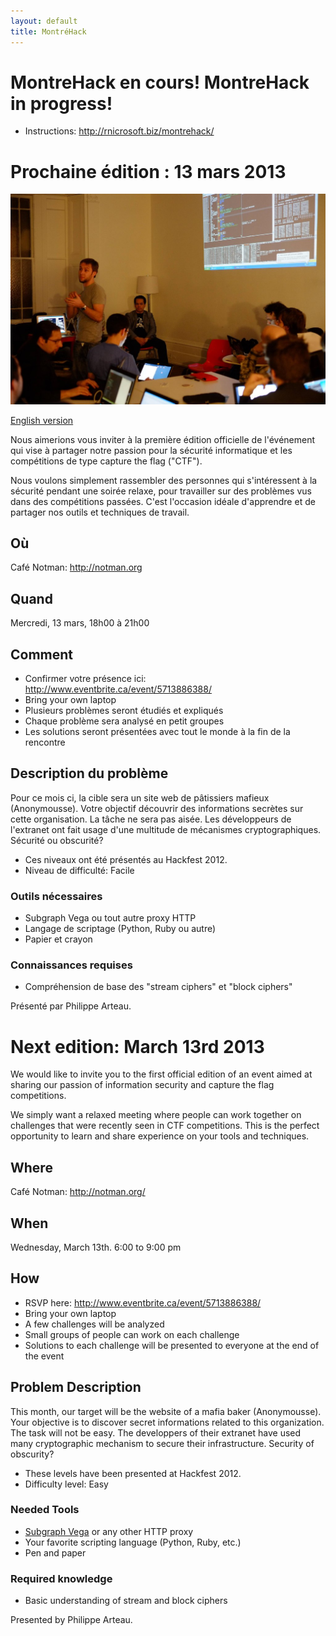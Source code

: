 ```yaml
---
layout: default
title: MontréHack
---
```


# MontreHack en cours! MontreHack in progress!

* Instructions: http://rnicrosoft.biz/montrehack/

# Prochaine édition : 13 mars 2013

![Hackers at work](/images/130213.jpg)

[English version](#english)

Nous aimerions vous inviter à la première édition officielle de l'événement qui vise à partager notre passion pour la sécurité informatique et les compétitions de type capture the flag ("CTF"). 

Nous voulons simplement rassembler des personnes qui s'intéressent à la sécurité pendant une soirée relaxe, pour travailler sur des problèmes vus dans des compétitions passées. C'est l'occasion idéale d'apprendre et de partager nos outils et techniques de travail.

## Où
Café Notman: http://notman.org

## Quand
Mercredi, 13 mars, 18h00 à 21h00

## Comment
* Confirmer votre présence ici: http://www.eventbrite.ca/event/5713886388/
* Bring your own laptop
* Plusieurs problèmes seront étudiés et expliqués
* Chaque problème sera analysé en petit groupes
* Les solutions seront présentées avec tout le monde à la fin de la rencontre

## Description du problème
Pour ce mois ci, la cible sera un site web de pâtissiers mafieux (Anonymousse). Votre objectif découvrir des informations secrètes sur cette organisation. La tâche ne sera pas aisée. Les développeurs de l'extranet ont fait usage d'une multitude de mécanismes cryptographiques. Sécurité ou obscurité?

* Ces niveaux ont été présentés au Hackfest 2012.
* Niveau de difficulté: Facile

### Outils nécessaires
* Subgraph Vega ou tout autre proxy HTTP
* Langage de scriptage (Python, Ruby ou autre)
* Papier et crayon

### Connaissances requises
* Compréhension de base des "stream ciphers" et "block ciphers"

Présenté par Philippe Arteau.

<a id="english"></a>
# Next edition: March 13rd 2013

We would like to invite you to the first official edition of an event aimed at sharing our passion of information security and capture the flag competitions. 

We simply want a relaxed meeting where people can work together on challenges that were recently seen in CTF competitions. This is the perfect opportunity to learn and share experience on your tools and techniques.

## Where
Café Notman: http://notman.org/

## When
Wednesday, March 13th. 6:00 to 9:00 pm

## How
* RSVP here: http://www.eventbrite.ca/event/5713886388/
* Bring your own laptop
* A few challenges will be analyzed
* Small groups of people can work on each challenge
* Solutions to each challenge will be presented to everyone at the end of the event

## Problem Description
This month, our target will be the website of a mafia baker (Anonymousse).  Your objective is to discover secret informations related to this organization.  The task will not be easy.  The developpers of their extranet have used many cryptographic mechanism to secure their infrastructure.  Security of obscurity?

* These levels have been presented at Hackfest 2012.
* Difficulty level: Easy

### Needed Tools
* [Subgraph Vega](http://http://subgraph.com) or any other HTTP proxy
* Your favorite scripting language (Python, Ruby, etc.)
* Pen and paper

### Required knowledge
* Basic understanding of stream and block ciphers

Presented by Philippe Arteau.

